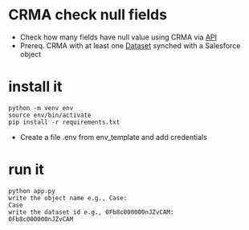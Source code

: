 # CRMA check null fields

- Check how many fields have null value using CRMA via [API](https://developer.salesforce.com/docs/atlas.en-us.200.0.bi_dev_guide_rest.meta/bi_dev_guide_rest/bi_resources_dataset_id.htm)
- Prereq. CRMA with at least one [Dataset](https://help.salesforce.com/s/articleView?id=sf.bi_integrate_connectors_salesforce_local.htm&type=5) synched with a Salesforce object

# install it

```
python -m venv env
source env/bin/activate
pip install -r requirements.txt
```

- Create a file .env from env_template and add credentials

# run it

```
python app.py
write the object name e.g., Case:
Case
write the dataset id e.g., 0Fb8c000000nJZvCAM:
0Fb8c000000nJZvCAM
```
